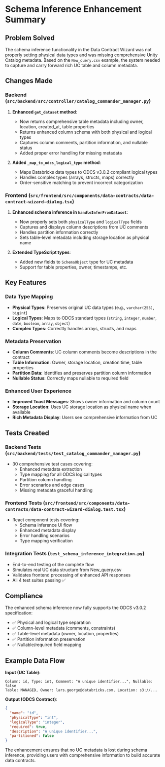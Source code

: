 # Schema Inference Enhancement Summary

## Problem Solved

The schema inference functionality in the Data Contract Wizard was not properly setting physical data types and was missing comprehensive Unity Catalog metadata. Based on the `New_query.csv` example, the system needed to capture and carry forward rich UC table and column metadata.

## Changes Made

### Backend (`src/backend/src/controller/catalog_commander_manager.py`)

1. **Enhanced `get_dataset` method**:
   - Now returns comprehensive table metadata including owner, location, created_at, table properties
   - Returns enhanced column schema with both physical and logical types
   - Captures column comments, partition information, and nullable status
   - Added proper error handling for missing metadata

2. **Added `_map_to_odcs_logical_type` method**:
   - Maps Databricks data types to ODCS v3.0.2 compliant logical types
   - Handles complex types (arrays, structs, maps) correctly
   - Order-sensitive matching to prevent incorrect categorization

### Frontend (`src/frontend/src/components/data-contracts/data-contract-wizard-dialog.tsx`)

1. **Enhanced schema inference in `handleInferFromDataset`**:
   - Now properly sets both `physicalType` and `logicalType` fields
   - Captures and displays column descriptions from UC comments
   - Handles partition information correctly
   - Sets table-level metadata including storage location as physical name

2. **Extended TypeScript types**:
   - Added new fields to `SchemaObject` type for UC metadata
   - Support for table properties, owner, timestamps, etc.

## Key Features

### Data Type Mapping
- **Physical Types**: Preserves original UC data types (e.g., `varchar(255)`, `bigint`)
- **Logical Types**: Maps to ODCS standard types (`string`, `integer`, `number`, `date`, `boolean`, `array`, `object`)
- **Complex Types**: Correctly handles arrays, structs, and maps

### Metadata Preservation
- **Column Comments**: UC column comments become descriptions in the contract
- **Table Information**: Owner, storage location, creation time, table properties
- **Partition Data**: Identifies and preserves partition column information
- **Nullable Status**: Correctly maps nullable to required field

### Enhanced User Experience
- **Improved Toast Messages**: Shows owner information and column count
- **Storage Location**: Uses UC storage location as physical name when available
- **Rich Metadata Display**: Users see comprehensive information from UC

## Tests Created

### Backend Tests (`src/backend/tests/test_catalog_commander_manager.py`)
- 30 comprehensive test cases covering:
  - Enhanced metadata extraction
  - Type mapping for all ODCS logical types
  - Partition column handling
  - Error scenarios and edge cases
  - Missing metadata graceful handling

### Frontend Tests (`src/frontend/src/components/data-contracts/data-contract-wizard-dialog.test.tsx`)
- React component tests covering:
  - Schema inference UI flow
  - Enhanced metadata display
  - Error handling scenarios
  - Type mapping verification

### Integration Tests (`test_schema_inference_integration.py`)
- End-to-end testing of the complete flow
- Simulates real UC data structure from New_query.csv
- Validates frontend processing of enhanced API responses
- All 4 test suites passing ✅

## Compliance

The enhanced schema inference now fully supports the ODCS v3.0.2 specification:
- ✅ Physical and logical type separation
- ✅ Column-level metadata (comments, constraints)
- ✅ Table-level metadata (owner, location, properties)
- ✅ Partition information preservation
- ✅ Nullable/required field mapping

## Example Data Flow

**Input (UC Table)**:
```
Column: id, Type: int, Comment: "A unique identifier...", Nullable: false
Table: MANAGED, Owner: lars.george@databricks.com, Location: s3://...
```

**Output (ODCS Contract)**:
```json
{
  "name": "id",
  "physicalType": "int",
  "logicalType": "integer",
  "required": true,
  "description": "A unique identifier...",
  "partitioned": false
}
```

The enhancement ensures that no UC metadata is lost during schema inference, providing users with comprehensive information to build accurate data contracts.
